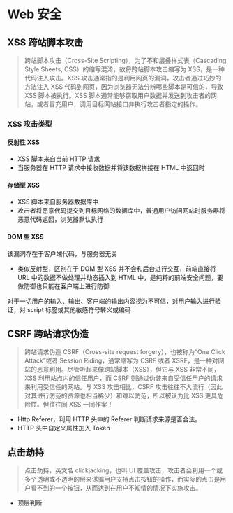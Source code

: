 # Web 安全

## XSS 跨站脚本攻击

> 跨站脚本攻击（Cross-Site Scripting），为了不和层叠样式表（Cascading Style Sheets, CSS）的缩写混淆，故将跨站脚本攻击缩写为 XSS，是一种代码注入攻击。XSS 攻击通常指的是利用网页的漏洞，攻击者通过巧妙的方法注入 XSS 代码到网页，因为浏览器无法分辨哪些脚本是可信的，导致 XSS 脚本被执行。XSS 脚本通常能够窃取用户数据并发送到攻击者的网站，或者冒充用户，调用目标网站接口并执行攻击者指定的操作。

### XSS 攻击类型

#### 反射性 XSS

- XSS 脚本来自当前 HTTP 请求
- 当服务器在 HTTP 请求中接收数据并将该数据拼接在 HTML 中返回时

#### 存储型 XSS

- XSS 脚本来自服务器数据库中
- 攻击者将恶意代码提交到目标网络的数据库中，普通用户访问网站时服务器将恶意代码返回，浏览器默认执行

#### DOM 型 XSS

该漏洞存在于客户端代码，与服务器无关

- 类似反射型，区别在于 DOM 型 XSS 并不会和后台进行交互，前端直接将 URL 中的数据不做处理并动态插入到 HTML 中，是纯粹的前端安全问题，要做防御也只能在客户端上进行防御

对于一切用户的输入、输出、客户端的输出内容视为不可信，对用户输入进行验证，对 script 标签或其他敏感符号转义或编码

## CSRF 跨站请求伪造

> 跨站请求伪造 CSRF（Cross-site request forgery），也被称为“One Click Attack”或者 Session Riding，通常缩写为 CSRF 或者 XSRF，是一种对网站的恶意利用。尽管听起来像跨站脚本（XSS），但它与 XSS 非常不同，XSS 利用站点内的信任用户，而 CSRF 则通过伪装来自受信任用户的请求来利用受信任的网站。与 XSS 攻击相比，CSRF 攻击往往不大流行（因此对其进行防范的资源也相当稀少）和难以防范，所以被认为比 XSS 更具危险性。但往往同 XSS 一同作案！

- Http Referer，利用 HTTP 头中的 Referer 判断请求来源是否合法。
- HTTP 头中自定义属性加入 Token

## 点击劫持

> 点击劫持，英文名 clickjacking，也叫 UI 覆盖攻击，攻击者会利用一个或多个透明或不透明的层来诱骗用户支持点击按钮的操作，而实际的点击是用户看不到的一个按钮，从而达到在用户不知情的情况下实施攻击。

- 顶层判断
